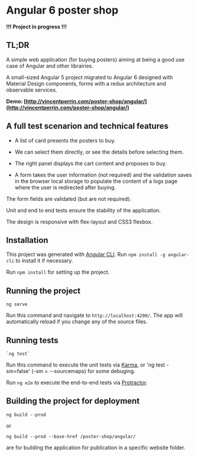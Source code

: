 # Angular 6 poster shop

**!!! Project in progress !!!**

## TL;DR

A simple web application (for buying posters) aiming at being a good use case of Angular and other librairies.

A small-sized Angular 5 project migrated to Angular 6 designed with Material Design components, forms with a redux architecture and observable services.

**Demo: [http://vincentperrin.com/poster-shop/angular/](http://vincentperrin.com/poster-shop/angular/)**

## A full test scenarion and technical features

- A list of card presents the posters to buy.

- We can select them directly, or see the details before selecting them.

- The right panel displays the cart content and proposes to buy.

- A form takes the user information (not required) and the validation saves in the browser local storage to populate the content of a logs page where the user is redirected after buying.

The form fields are validated (but are not required).

Unit and end to end tests ensure the stability of the application.

The design is responsive with flex-layout and CSS3 flexbox.

## Installation

This project was generated with [Angular CLI](https://github.com/angular/angular-cli). Run `npm install -g angular-cli` to install it if necessary.

Run `npm install` for setting up the project.

## Running the project

    ng serve

Run this command and navigate to `http://localhost:4200/`. The app will automatically reload if you change any of the source files.

## Running tests

    `ng test`
    
Run this command to execute the unit tests via [Karma](https://karma-runner.github.io), or 'ng test -sm=false' (-sm = --sourcemaps) for some debuging.

Run `ng e2e` to execute the end-to-end tests via [Protractor](http://www.protractortest.org/).


## Building the project for deployment

    ng build --prod

or

    ng build --prod --base-href /poster-shop/angular/

are for building the application for publication in a specific website folder.
